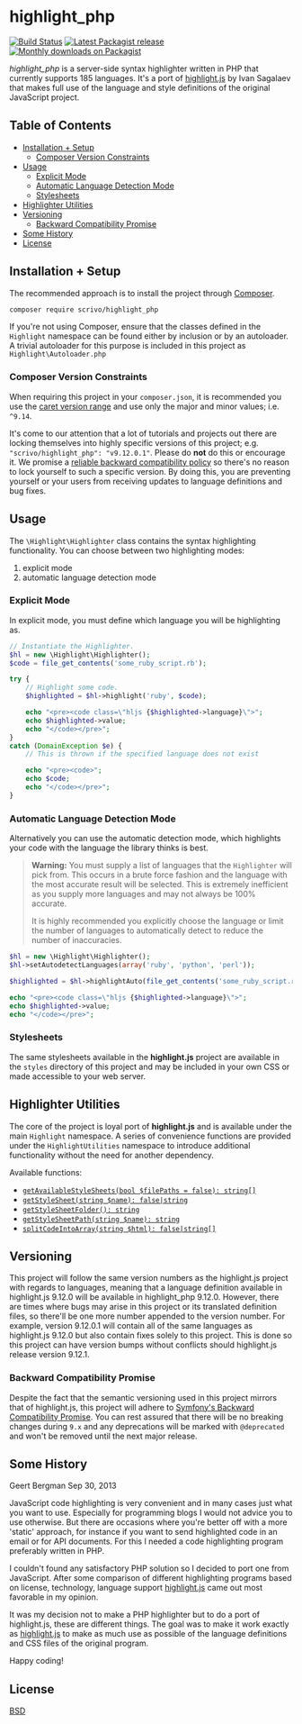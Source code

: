 # highlight_php

[![Build Status](https://travis-ci.org/scrivo/highlight_php.svg?branch=master)](https://travis-ci.org/scrivo/highlight_php)
[![Latest Packagist release](https://img.shields.io/packagist/v/scrivo/highlight_php.svg)](https://packagist.org/packages/scrivo/highlight_php)
[![Monthly downloads on Packagist](https://img.shields.io/packagist/dm/scrivo/highlight_php.svg)](https://packagist.org/packages/scrivo/highlight_php/stats)

*highlight_php* is a server-side syntax highlighter written in PHP that currently supports 185 languages. It's a port of [highlight.js](http://www.highlightjs.org) by Ivan Sagalaev that makes full use of the language and style definitions of the original JavaScript project.

[TOC]: # "## Table of Contents"

## Table of Contents
- [Installation + Setup](#installation--setup)
    - [Composer Version Constraints](#composer-version-constraints)
- [Usage](#usage)
    - [Explicit Mode](#explicit-mode)
    - [Automatic Language Detection Mode](#automatic-language-detection-mode)
    - [Stylesheets](#stylesheets)
- [Highlighter Utilities](#highlighter-utilities)
- [Versioning](#versioning)
    - [Backward Compatibility Promise](#backward-compatibility-promise)
- [Some History](#some-history)
- [License](#license)


## Installation + Setup

The recommended approach is to install the project through [Composer](https://getcomposer.org/).

```bash
composer require scrivo/highlight_php
```

If you're not using Composer, ensure that the classes defined in the `Highlight` namespace can be found either by inclusion or by an autoloader. A trivial autoloader for this purpose is included in this project as `Highlight\Autoloader.php`

### Composer Version Constraints

When requiring this project in your `composer.json`, it is recommended you use the [caret version range](https://getcomposer.org/doc/articles/versions.md#caret-version-range-) and use only the major and minor values; i.e. `^9.14`.

It's come to our attention that a lot of tutorials and projects out there are locking themselves into highly specific versions of this project; e.g. `"scrivo/highlight_php": "v9.12.0.1"`. Please do **not** do this or encourage it. We promise a [reliable backward compatibility policy](#backward-compatibility-promise) so there's no reason to lock yourself to such a specific version. By doing this, you are preventing yourself or your users from receiving updates to language definitions and bug fixes.

## Usage

The `\Highlight\Highlighter` class contains the syntax highlighting functionality. You can choose between two highlighting modes:

1. explicit mode
2. automatic language detection mode

### Explicit Mode

In explicit mode, you must define which language you will be highlighting as.

```php
// Instantiate the Highlighter.
$hl = new \Highlight\Highlighter();
$code = file_get_contents('some_ruby_script.rb');

try {
    // Highlight some code.
    $highlighted = $hl->highlight('ruby', $code);

    echo "<pre><code class=\"hljs {$highlighted->language}\">";
    echo $highlighted->value;
    echo "</code></pre>";
}
catch (DomainException $e) {
    // This is thrown if the specified language does not exist

    echo "<pre><code>";
    echo $code;
    echo "</code></pre>";
}
```

### Automatic Language Detection Mode

Alternatively you can use the automatic detection mode, which highlights your code with the language the library thinks is best.

> **Warning:** You must supply a list of languages that the `Highlighter` will pick from. This occurs in a brute force fashion and the language with the most accurate result will be selected. This is extremely inefficient as you supply more languages and may not always be 100% accurate.
>
> It is highly recommended you explicitly choose the language or limit the number of languages to automatically detect to reduce the number of inaccuracies.

```php
$hl = new \Highlight\Highlighter();
$hl->setAutodetectLanguages(array('ruby', 'python', 'perl'));

$highlighted = $hl->highlightAuto(file_get_contents('some_ruby_script.rb'));

echo "<pre><code class=\"hljs {$highlighted->language}\">";
echo $highlighted->value;
echo "</code></pre>";
```

### Stylesheets

The same stylesheets available in the **highlight.js** project are available in the `styles` directory of this project and may be included in your own CSS or made accessible to your web server.

## Highlighter Utilities

The core of the project is loyal port of **highlight.js** and is available under the main `Highlight` namespace. A series of convenience functions are provided under the `HighlightUtilities` namespace to introduce additional functionality without the need for another dependency.

Available functions:

- [`getAvailableStyleSheets(bool $filePaths = false): string[]`](HighlightUtilities/functions.php#L32-L45)
- [`getStyleSheet(string $name): false|string`](HighlightUtilities/functions.php#L72-L85)
- [`getStyleSheetFolder(): string`](HighlightUtilities/functions.php#L93-L101)
- [`getStyleSheetPath(string $name): string`](HighlightUtilities/functions.php#L109-L121)
- [`splitCodeIntoArray(string $html): false|string[]`](HighlightUtilities/functions.php#L137-L150)

## Versioning

This project will follow the same version numbers as the highlight.js project with regards to languages, meaning that a language definition available in highlight.js 9.12.0 will be available in highlight_php 9.12.0. However, there are times where bugs may arise in this project or its translated definition files, so there'll be one more number appended to the version number. For example, version 9.12.0.1 will contain all of the same languages as highlight.js 9.12.0 but also contain fixes solely to this project. This is done so this project can have version bumps without conflicts should highlight.js release version 9.12.1.

### Backward Compatibility Promise

Despite the fact that the semantic versioning used in this project mirrors that of highlight.js, this project will adhere to [Symfony's Backward Compatibility Promise](https://symfony.com/doc/current/contributing/code/bc.html#using-symfony-code). You can rest assured that there will be no breaking changes during `9.x` and any deprecations will be marked with `@deprecated` and won't be removed until the next major release.

## Some History

Geert Bergman
Sep 30, 2013

JavaScript code highlighting is very convenient and in many cases just what you want to use. Especially for programming blogs I would not advice you to use otherwise. But there are occasions where you're better off with a more 'static' approach, for instance if you want to send highlighted code in an email or for API documents. For this I needed a code highlighting program preferably written in PHP.

I couldn't found any satisfactory PHP solution so I decided to port one from JavaScript. After some comparison of different highlighting programs based on license, technology, language support [highlight.js](http://www.highlightjs.org) came out most favorable in my opinion.

It was my decision not to make a PHP highlighter but to do a port of highlight.js, these are different things. The goal was to make it work exactly as [highlight.js](http://www.highlightjs.org) to make as much use as possible of the language definitions and CSS files of the original program.

Happy coding!

## License

[BSD](./LICENSE.md)
